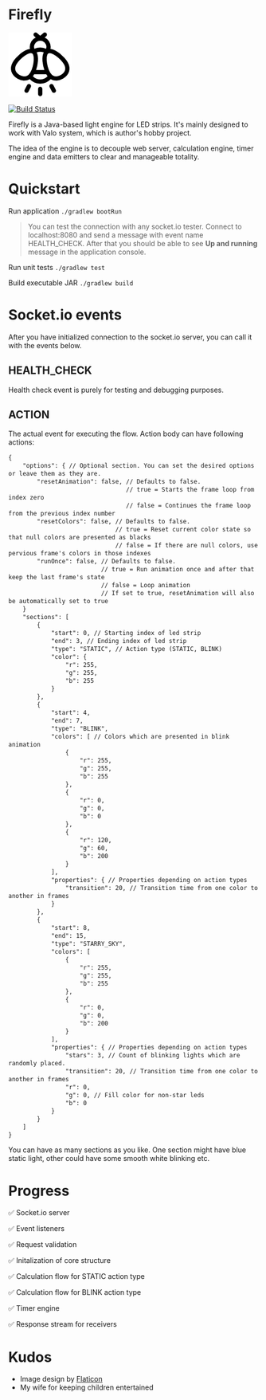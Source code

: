 # Firefly

![Firefly](img.png)

[![Build Status](https://travis-ci.org/Desertive/firefly.png?branch=master)](https://travis-ci.org/Desertive/firefly)

Firefly is a Java-based light engine for LED strips. It's mainly designed to work with Valo system, which is author's hobby project.

The idea of the engine is to decouple web server, calculation engine, timer engine and data emitters to clear and manageable totality.

# Quickstart

Run application `./gradlew bootRun`

> You can test the connection with any socket.io tester. Connect to localhost:8080 and send a message with event name HEALTH_CHECK. After that you should be able to see **Up and running** message in the application console.

Run unit tests `./gradlew test`

Build executable JAR `./gradlew build`

# Socket.io events
After you have initialized connection to the socket.io server, you can call it with the events below.

## HEALTH_CHECK
Health check event is purely for testing and debugging purposes.

## ACTION
The actual event for executing the flow. Action body can have following actions:

    {
        "options": { // Optional section. You can set the desired options or leave them as they are.
            "resetAnimation": false, // Defaults to false.
                                     // true = Starts the frame loop from index zero
                                     // false = Continues the frame loop from the previous index number
            "resetColors": false, // Defaults to false.
                                  // true = Reset current color state so that null colors are presented as blacks
                                  // false = If there are null colors, use pervious frame's colors in those indexes
            "runOnce": false, // Defaults to false.
                              // true = Run animation once and after that keep the last frame's state
                              // false = Loop animation
                              // If set to true, resetAnimation will also be automatically set to true
        }
        "sections": [
            {
                "start": 0, // Starting index of led strip
                "end": 3, // Ending index of led strip
                "type": "STATIC", // Action type (STATIC, BLINK)
                "color": {
                    "r": 255,
                    "g": 255,
                    "b": 255
                }
            },
            {
                "start": 4,
                "end": 7,
                "type": "BLINK",
                "colors": [ // Colors which are presented in blink animation
                    {
                        "r": 255,
                        "g": 255,
                        "b": 255
                    },
                    {
                        "r": 0,
                        "g": 0,
                        "b": 0
                    },
                    {
                        "r": 120,
                        "g": 60,
                        "b": 200
                    }
                ],
                "properties": { // Properties depending on action types
                    "transition": 20, // Transition time from one color to another in frames
                }
            },
            {
                "start": 8,
                "end": 15,
                "type": "STARRY_SKY",
                "colors": [
                    {
                        "r": 255,
                        "g": 255,
                        "b": 255
                    },
                    {
                        "r": 0,
                        "g": 0,
                        "b": 200
                    }
                ],
                "properties": { // Properties depending on action types
                    "stars": 3, // Count of blinking lights which are randomly placed.
                    "transition": 20, // Transition time from one color to another in frames
                    "r": 0,
                    "g": 0, // Fill color for non-star leds
                    "b": 0
                }
            }
        ]
    }

You can have as many sections as you like. One section might have blue static light, other could have some smooth white blinking etc.

# Progress
:white_check_mark: Socket.io server

:white_check_mark: Event listeners

:white_check_mark: Request validation

:white_check_mark: Initalization of core structure

:white_check_mark: Calculation flow for STATIC action type

:white_check_mark: Calculation flow for BLINK action type

:white_check_mark: Timer engine

:white_check_mark: Response stream for receivers

# Kudos
- Image design by [Flaticon](https://www.flaticon.com/)
- My wife for keeping children entertained
